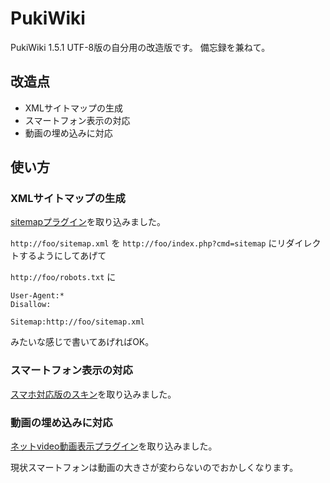 # PukiWiki

PukiWiki 1.5.1 UTF-8版の自分用の改造版です。
備忘録を兼ねて。

## 改造点

- XMLサイトマップの生成
- スマートフォン表示の対応
- 動画の埋め込みに対応

## 使い方

### XMLサイトマップの生成

[sitemapプラグイン](http://su-u.jp/juju/%A5%B5%A1%BC%A5%D0/PukiWiki/sitemap.html)を取り込みました。

`http://foo/sitemap.xml` を `http://foo/index.php?cmd=sitemap` にリダイレクトするようにしてあげて

`http://foo/robots.txt` に

```
User-Agent:*
Disallow:

Sitemap:http://foo/sitemap.xml
```

みたいな感じで書いてあげればOK。

### スマートフォン表示の対応

[スマホ対応版のスキン](http://180xz.com/wiki/index.php?Wiki/PukiWiki/Skin/black-smartphone（スマホ対応版）)を取り込みました。

### 動画の埋め込みに対応

[ネットvideo動画表示プラグイン](http://heeha.ws/index.php?%A5%CD%A5%C3%A5%C8video%C6%B0%B2%E8%C9%BD%BC%A8%A5%D7%A5%E9%A5%B0%A5%A4%A5%F3)を取り込みました。

現状スマートフォンは動画の大きさが変わらないのでおかしくなります。
